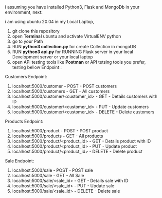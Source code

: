 i assuming you have installed Python3, Flask and MongoDb in your environment, next:

i am using ubuntu 20.04 in my Local Laptop,

1. git clone this repository
2. open **Terminal** ubuntu and activate VirtualENV python
3. go to your Path
4. RUN **python3 collection.py** for create Collection in mongoDB
5. RUN **python3 api.py** for RUNNING Flask server in your local Development server or your local laptop
6. open API testing tools like **Postman** or API tetsing tools you prefer, testing bellow Endpoint :

Customers Endpoint:
1. localhost:5000/customer - POST - POST customers
2. localhost:5000/customers - GET - All customers
3. localhost:5000/customer/<customer_id> - GET - Details customers with ID
4. localhost:5000/customer/<customer_id> - PUT - Update customers
5. localhost:5000/customer/<customer_id> - DELETE - Delete customers

Products Endpoint:
1. localhost:5000/product - POST - POST product
2. localhost:5000/products - GET - All products
3. localhost:5000/product/<product_id> - GET - Details product with ID
4. localhost:5000/product/<product_id> - PUT - Update product
5. localhost:5000/product/<product_id> - DELETE - Delete product


Sale Endpoint:
1. localhost:5000/sale - POST - POST sale
2. localhost:5000/sale - GET - All Sale
3. localhost:5000/sale/<sale_id> - GET - Details sale with ID
4. localhost:5000/sale/<sale_id> - PUT - Update sale
5. localhost:5000/sale/<sale_id> - DELETE - Delete sale

